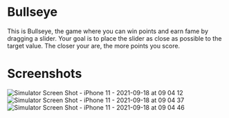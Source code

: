 # Bullseye

This is Bullseye, the game where you can win points and earn fame by dragging a slider.
Your goal is to place the slider as close as possible to the target value. The closer your are, the more points you score.

# Screenshots

![Simulator Screen Shot - iPhone 11 - 2021-09-18 at 09 04 12](https://user-images.githubusercontent.com/60139290/133881703-d37dcafb-b922-4a84-8720-63a78b709a74.png)
![Simulator Screen Shot - iPhone 11 - 2021-09-18 at 09 04 37](https://user-images.githubusercontent.com/60139290/133881713-e6cf4960-7638-431a-871d-a2196665def7.png)
![Simulator Screen Shot - iPhone 11 - 2021-09-18 at 09 04 46](https://user-images.githubusercontent.com/60139290/133881722-a07f7edb-18ef-4106-97c2-e8a41acfa109.png)
